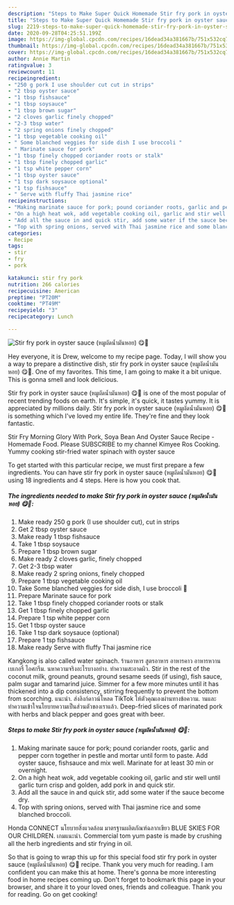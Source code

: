 ```yaml
---
description: "Steps to Make Super Quick Homemade Stir fry pork in oyster sauce (หมูผัดน้ำมันหอย) 😋🥦"
title: "Steps to Make Super Quick Homemade Stir fry pork in oyster sauce (หมูผัดน้ำมันหอย) 😋🥦"
slug: 2219-steps-to-make-super-quick-homemade-stir-fry-pork-in-oyster-sauce
date: 2020-09-28T04:25:51.199Z
image: https://img-global.cpcdn.com/recipes/16dead34a381667b/751x532cq70/stir-fry-pork-in-oyster-sauce-หมูผัดน้ำมันหอย-😋🥦-recipe-main-photo.jpg
thumbnail: https://img-global.cpcdn.com/recipes/16dead34a381667b/751x532cq70/stir-fry-pork-in-oyster-sauce-หมูผัดน้ำมันหอย-😋🥦-recipe-main-photo.jpg
cover: https://img-global.cpcdn.com/recipes/16dead34a381667b/751x532cq70/stir-fry-pork-in-oyster-sauce-หมูผัดน้ำมันหอย-😋🥦-recipe-main-photo.jpg
author: Annie Martin
ratingvalue: 3
reviewcount: 11
recipeingredient:
- "250 g pork I use shoulder cut cut in strips"
- "2 tbsp oyster sauce"
- "1 tbsp fishsauce"
- "1 tbsp soysauce"
- "1 tbsp brown sugar"
- "2 cloves garlic finely chopped"
- "2-3 tbsp water"
- "2 spring onions finely chopped"
- "1 tbsp vegetable cooking oil"
- " Some blanched veggies for side dish I use broccoli "
- " Marinate sauce for pork"
- "1 tbsp finely chopped coriander roots or stalk"
- "1 tbsp finely chopped garlic"
- "1 tsp white pepper corn"
- "1 tbsp oyster sauce"
- "1 tsp dark soysauce optional"
- "1 tsp fishsauce"
- " Serve with fluffy Thai jasmine rice"
recipeinstructions:
- "Making marinate sauce for pork; pound coriander roots, garlic and pepper corn together in pestle and mortar until form to paste. Add oyster sauce, fishsauce and mix well. Marinate for at least 30 min or overnight."
- "On a high heat wok, add vegetable cooking oil, garlic and stir well until garlic turn crisp and golden, add pork in and quick stir."
- "Add all the sauce in and quick stir, add some water if the sauce become dry."
- "Top with spring onions, served with Thai jasmine rice and some blanched broccoli."
categories:
- Recipe
tags:
- stir
- fry
- pork

katakunci: stir fry pork 
nutrition: 266 calories
recipecuisine: American
preptime: "PT20M"
cooktime: "PT49M"
recipeyield: "3"
recipecategory: Lunch

---
```



![Stir fry pork in oyster sauce (หมูผัดน้ำมันหอย) 😋🥦](https://img-global.cpcdn.com/recipes/16dead34a381667b/751x532cq70/stir-fry-pork-in-oyster-sauce-หมูผัดน้ำมันหอย-😋🥦-recipe-main-photo.jpg)

Hey everyone, it is Drew, welcome to my recipe page. Today, I will show you a way to prepare a distinctive dish, stir fry pork in oyster sauce (หมูผัดน้ำมันหอย) 😋🥦. One of my favorites. This time, I am going to make it a bit unique. This is gonna smell and look delicious.

Stir fry pork in oyster sauce (หมูผัดน้ำมันหอย) 😋🥦 is one of the most popular of recent trending foods on earth. It's simple, it's quick, it tastes yummy. It is appreciated by millions daily. Stir fry pork in oyster sauce (หมูผัดน้ำมันหอย) 😋🥦 is something which I've loved my entire life. They're fine and they look fantastic.

Stir Fry Morning Glory With Pork, Soya Bean And Oyster Sauce Recipe - Homemade Food. Please SUBSCRIBE to my channel Kimyee Ros Cooking. Yummy cooking stir-fried water spinach with oyster sauce


To get started with this particular recipe, we must first prepare a few ingredients. You can have stir fry pork in oyster sauce (หมูผัดน้ำมันหอย) 😋🥦 using 18 ingredients and 4 steps. Here is how you cook that.

<!--inarticleads1-->

##### The ingredients needed to make Stir fry pork in oyster sauce (หมูผัดน้ำมันหอย) 😋🥦:

1. Make ready 250 g pork (I use shoulder cut), cut in strips
1. Get 2 tbsp oyster sauce
1. Make ready 1 tbsp fishsauce
1. Take 1 tbsp soysauce
1. Prepare 1 tbsp brown sugar
1. Make ready 2 cloves garlic, finely chopped
1. Get 2-3 tbsp water
1. Make ready 2 spring onions, finely chopped
1. Prepare 1 tbsp vegetable cooking oil
1. Take  Some blanched veggies for side dish, I use broccoli 🥦
1. Prepare  Marinate sauce for pork
1. Take 1 tbsp finely chopped coriander roots or stalk
1. Get 1 tbsp finely chopped garlic
1. Prepare 1 tsp white pepper corn
1. Get 1 tbsp oyster sauce
1. Take 1 tsp dark soysauce (optional)
1. Prepare 1 tsp fishsauce
1. Make ready  Serve with fluffy Thai jasmine rice


Kangkong is also called water spinach. ร้านอาหาร สูตรอาหาร อาหารคาว อาหารหวาน เบเกอรี่ ไอศกรีม. นหาความจริงอะไรบางอย่าง. ทำความสะอาดผิว. Stir in the rest of the coconut milk, ground peanuts, ground sesame seeds (if using), fish sauce, palm sugar and tamarind juice. Simmer for a few more minutes until it has thickened into a dip consistency, stirring frequently to prevent the bottom from scorching. แนะนำ. ส่งลิงก์ดาวน์โหลด TikTok ให้ตัวคุณเองผ่านทางข้อความ. านและทำความเข้าใจนโยบายความเป็นส่วนตัวของเราแล้ว. Deep-fried slices of marinated pork with herbs and black pepper and goes great with beer. 

<!--inarticleads2-->

##### Steps to make Stir fry pork in oyster sauce (หมูผัดน้ำมันหอย) 😋🥦:

1. Making marinate sauce for pork; pound coriander roots, garlic and pepper corn together in pestle and mortar until form to paste. Add oyster sauce, fishsauce and mix well. Marinate for at least 30 min or overnight.
1. On a high heat wok, add vegetable cooking oil, garlic and stir well until garlic turn crisp and golden, add pork in and quick stir.
1. Add all the sauce in and quick stir, add some water if the sauce become dry.
1. Top with spring onions, served with Thai jasmine rice and some blanched broccoli.


Honda CONNECT นโยบายสิ่งแวดล้อม มาตรฐานผลิตภัณฑ์ฉลากเขียว BLUE SKIES FOR OUR CHILDREN. เกมแนะนำ. Commercial tom yum paste is made by crushing all the herb ingredients and stir frying in oil. 

So that is going to wrap this up for this special food stir fry pork in oyster sauce (หมูผัดน้ำมันหอย) 😋🥦 recipe. Thank you very much for reading. I am confident you can make this at home. There's gonna be more interesting food in home recipes coming up. Don't forget to bookmark this page in your browser, and share it to your loved ones, friends and colleague. Thank you for reading. Go on get cooking!
